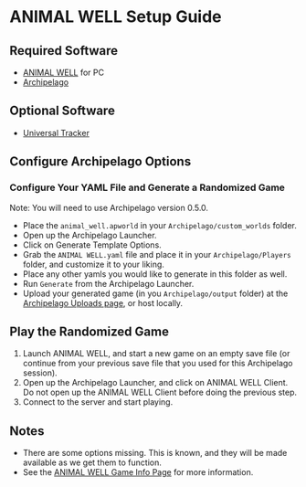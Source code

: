# ANIMAL WELL Setup Guide

## Required Software
- [ANIMAL WELL](https://www.animalwell.net/) for PC
- [Archipelago](https://github.com/ArchipelagoMW/Archipelago/releases/latest)

## Optional Software
- [Universal Tracker](https://github.com/FarisTheAncient/Archipelago/releases/latest)

## Configure Archipelago Options

### Configure Your YAML File and Generate a Randomized Game
Note: You will need to use Archipelago version 0.5.0.

- Place the `animal_well.apworld` in your `Archipelago/custom_worlds` folder.
- Open up the Archipelago Launcher.
- Click on Generate Template Options.
- Grab the `ANIMAL WELL.yaml` file and place it in your `Archipelago/Players` folder, and customize it to your liking.
- Place any other yamls you would like to generate in this folder as well.
- Run `Generate` from the Archipelago Launcher.
- Upload your generated game (in you `Archipelago/output` folder) at the [Archipelago Uploads page](https://archipelago.gg/uploads), or host locally.

## Play the Randomized Game
1. Launch ANIMAL WELL, and start a new game on an empty save file (or continue from your previous save file that you used for this Archipelago session).
2. Open up the Archipelago Launcher, and click on ANIMAL WELL Client. Do not open up the ANIMAL WELL Client before doing the previous step.
3. Connect to the server and start playing.

## Notes
- There are some options missing. This is known, and they will be made available as we get them to function.
- See the [ANIMAL WELL Game Info Page](https://github.com/ScipioWright/Archipelago-SW/blob/animal-well/worlds/animal_well/docs/en_ANIMAL%20WELL.md) for more information.
